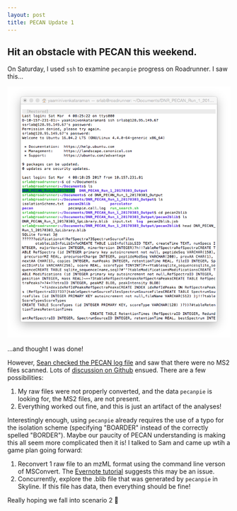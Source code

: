 ```yaml
---
layout: post
title: PECAN Update 1
---
```


## Hit an obstacle with PECAN this weekend.

On Saturday, I used `ssh` to examine `pecanpie` progress on Roadrunner. I saw this...

![PECAN-1-complete](https://raw.githubusercontent.com/RobertsLab/project-oyster-oa/master/analyses/DNR_PECAN_20170228/PECAN-inputs/PECAN-Run-1-complete.png)

...and thought I was done!

However, [Sean checked the PECAN log file](https://genefish.wordpress.com/2017/03/04/pecan-on-roadrunner-isnt-working-correctly/) and saw that there were no MS2 files scanned. Lots of [discussion on Github](https://github.com/sr320/LabDocs/issues/508) ensued. There are a few possibilities:

1. My raw files were not properly converted, and the data `pecanpie` is looking for, the MS2 files, are not present.
2. Everything worked out fine, and this is just an artifact of the analyses!

Interestingly enough, using `pecanpie` already requires the use of a typo for the isolation scheme (specifying "BOARDER" instead of the correctly spelled "BORDER"). Maybe our paucity of PECAN understanding is making this all seem more complicated then it is!
I talked to Sam and came up wtih a game plan going forward:

1. Reconvert 1 raw file to an mzML format using the command line verson of MSConvert. The [Evernote tutorial](https://www.evernote.com/shard/s347/sh/edcb06ab-d008-418f-b28f-52f6614f1c39/2984ab55f427fcfe) suggests this may be an issue.
2. Concurrently, explore the .blib file that was generated by `pecanpie` in Skyline. If this file has data, then everything should be fine!

Really hoping we fall into scenario 2 :pray:


